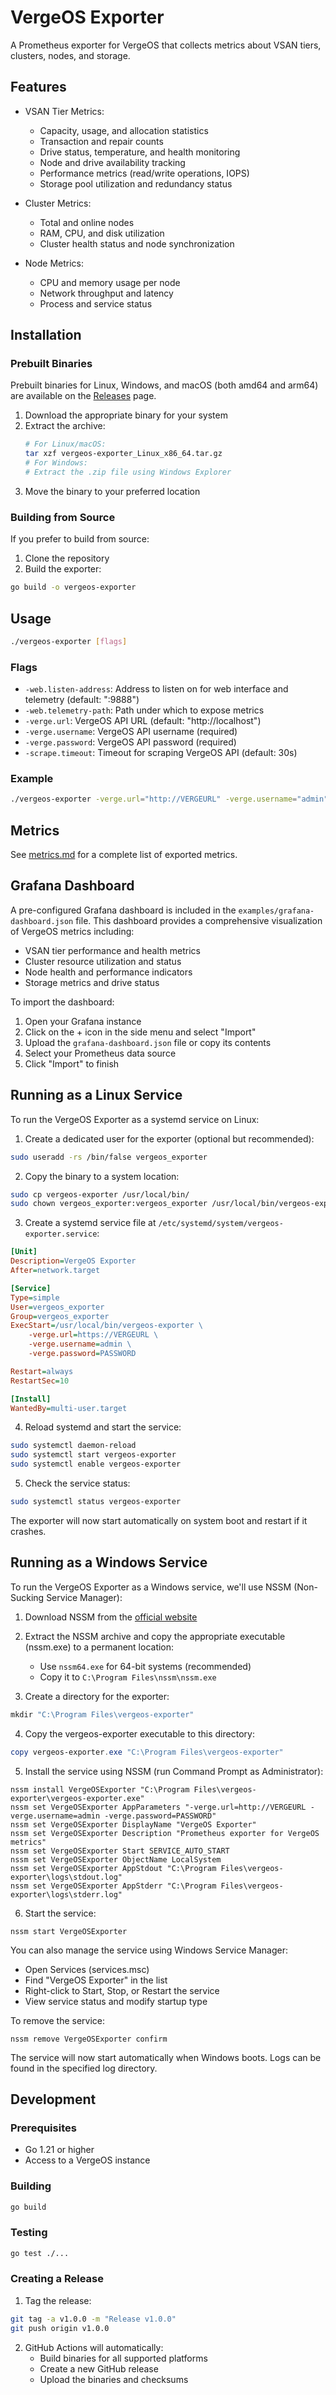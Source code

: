 # VergeOS Exporter

A Prometheus exporter for VergeOS that collects metrics about VSAN tiers, clusters, nodes, and storage.

## Features

- VSAN Tier Metrics:
  - Capacity, usage, and allocation statistics
  - Transaction and repair counts
  - Drive status, temperature, and health monitoring
  - Node and drive availability tracking
  - Performance metrics (read/write operations, IOPS)
  - Storage pool utilization and redundancy status

- Cluster Metrics:
  - Total and online nodes
  - RAM, CPU, and disk utilization
  - Cluster health status and node synchronization

- Node Metrics:
  - CPU and memory usage per node
  - Network throughput and latency
  - Process and service status

## Installation

### Prebuilt Binaries

Prebuilt binaries for Linux, Windows, and macOS (both amd64 and arm64) are available on the [Releases](https://github.com/verge-io/vergeos-exporter/releases) page.

1. Download the appropriate binary for your system
2. Extract the archive:
   ```bash
   # For Linux/macOS:
   tar xzf vergeos-exporter_Linux_x86_64.tar.gz
   # For Windows:
   # Extract the .zip file using Windows Explorer
   ```
3. Move the binary to your preferred location

### Building from Source

If you prefer to build from source:

1. Clone the repository
2. Build the exporter:
```bash
go build -o vergeos-exporter
```

## Usage

```bash
./vergeos-exporter [flags]
```

### Flags

- `-web.listen-address`: Address to listen on for web interface and telemetry (default: ":9888")
- `-web.telemetry-path`: Path under which to expose metrics
- `-verge.url`: VergeOS API URL (default: "http://localhost")
- `-verge.username`: VergeOS API username (required)
- `-verge.password`: VergeOS API password (required)
- `-scrape.timeout`: Timeout for scraping VergeOS API (default: 30s)

### Example

```bash
./vergeos-exporter -verge.url="http://VERGEURL" -verge.username="admin" -verge.password="password"
```

## Metrics

See [metrics.md](metrics.md) for a complete list of exported metrics.

## Grafana Dashboard

A pre-configured Grafana dashboard is included in the `examples/grafana-dashboard.json` file. This dashboard provides a comprehensive visualization of VergeOS metrics including:

- VSAN tier performance and health metrics
- Cluster resource utilization and status
- Node health and performance indicators
- Storage metrics and drive status

To import the dashboard:

1. Open your Grafana instance
2. Click on the + icon in the side menu and select "Import"
3. Upload the `grafana-dashboard.json` file or copy its contents
4. Select your Prometheus data source
5. Click "Import" to finish


## Running as a Linux Service

To run the VergeOS Exporter as a systemd service on Linux:

1. Create a dedicated user for the exporter (optional but recommended):
```bash
sudo useradd -rs /bin/false vergeos_exporter
```

2. Copy the binary to a system location:
```bash
sudo cp vergeos-exporter /usr/local/bin/
sudo chown vergeos_exporter:vergeos_exporter /usr/local/bin/vergeos-exporter
```

3. Create a systemd service file at `/etc/systemd/system/vergeos-exporter.service`:
```ini
[Unit]
Description=VergeOS Exporter
After=network.target

[Service]
Type=simple
User=vergeos_exporter
Group=vergeos_exporter
ExecStart=/usr/local/bin/vergeos-exporter \
    -verge.url=https://VERGEURL \
    -verge.username=admin \
    -verge.password=PASSWORD

Restart=always
RestartSec=10

[Install]
WantedBy=multi-user.target
```

4. Reload systemd and start the service:
```bash
sudo systemctl daemon-reload
sudo systemctl start vergeos-exporter
sudo systemctl enable vergeos-exporter
```

5. Check the service status:
```bash
sudo systemctl status vergeos-exporter
```

The exporter will now start automatically on system boot and restart if it crashes.

## Running as a Windows Service

To run the VergeOS Exporter as a Windows service, we'll use NSSM (Non-Sucking Service Manager):

1. Download NSSM from the [official website](https://nssm.cc/download)

2. Extract the NSSM archive and copy the appropriate executable (nssm.exe) to a permanent location:
   - Use `nssm64.exe` for 64-bit systems (recommended)
   - Copy it to `C:\Program Files\nssm\nssm.exe`

3. Create a directory for the exporter:
```powershell
mkdir "C:\Program Files\vergeos-exporter"
```

4. Copy the vergeos-exporter executable to this directory:
```powershell
copy vergeos-exporter.exe "C:\Program Files\vergeos-exporter"
```

5. Install the service using NSSM (run Command Prompt as Administrator):
```batch
nssm install VergeOSExporter "C:\Program Files\vergeos-exporter\vergeos-exporter.exe"
nssm set VergeOSExporter AppParameters "-verge.url=http://VERGEURL -verge.username=admin -verge.password=PASSWORD"
nssm set VergeOSExporter DisplayName "VergeOS Exporter"
nssm set VergeOSExporter Description "Prometheus exporter for VergeOS metrics"
nssm set VergeOSExporter Start SERVICE_AUTO_START
nssm set VergeOSExporter ObjectName LocalSystem
nssm set VergeOSExporter AppStdout "C:\Program Files\vergeos-exporter\logs\stdout.log"
nssm set VergeOSExporter AppStderr "C:\Program Files\vergeos-exporter\logs\stderr.log"
```

6. Start the service:
```batch
nssm start VergeOSExporter
```

You can also manage the service using Windows Service Manager:
- Open Services (services.msc)
- Find "VergeOS Exporter" in the list
- Right-click to Start, Stop, or Restart the service
- View service status and modify startup type

To remove the service:
```batch
nssm remove VergeOSExporter confirm
```

The service will now start automatically when Windows boots. Logs can be found in the specified log directory.

## Development

### Prerequisites

- Go 1.21 or higher
- Access to a VergeOS instance

### Building

```bash
go build
```

### Testing

```bash
go test ./...
```

### Creating a Release

1. Tag the release:
```bash
git tag -a v1.0.0 -m "Release v1.0.0"
git push origin v1.0.0
```

2. GitHub Actions will automatically:
   - Build binaries for all supported platforms
   - Create a new GitHub release
   - Upload the binaries and checksums

